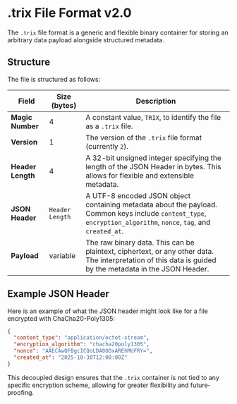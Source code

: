 # .trix File Format v2.0

The `.trix` file format is a generic and flexible binary container for storing an arbitrary data payload alongside structured metadata.

## Structure

The file is structured as follows:

| Field          | Size (bytes)     | Description                                                                                                                                                             |
|----------------|------------------|-------------------------------------------------------------------------------------------------------------------------------------------------------------------------|
| **Magic Number**   | 4                | A constant value, `TRIX`, to identify the file as a `.trix` file.                                                                                                       |
| **Version**      | 1                | The version of the `.trix` file format (currently `2`).                                                                                                                 |
| **Header Length**| 4                | A 32-bit unsigned integer specifying the length of the JSON Header in bytes. This allows for flexible and extensible metadata.                                         |
| **JSON Header**  | `Header Length`  | A UTF-8 encoded JSON object containing metadata about the payload. Common keys include `content_type`, `encryption_algorithm`, `nonce`, `tag`, and `created_at`.      |
| **Payload**      | variable         | The raw binary data. This can be plaintext, ciphertext, or any other data. The interpretation of this data is guided by the metadata in the JSON Header.                 |

## Example JSON Header

Here is an example of what the JSON header might look like for a file encrypted with ChaCha20-Poly1305:

```json
{
  "content_type": "application/octet-stream",
  "encryption_algorithm": "chacha20poly1305",
  "nonce": "AAECAwQFBgcICQoLDA0ODxAREhMUFRY=",
  "created_at": "2025-10-30T12:00:00Z"
}
```

This decoupled design ensures that the `.trix` container is not tied to any specific encryption scheme, allowing for greater flexibility and future-proofing.
